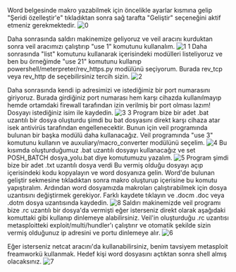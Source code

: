 Word belgesinde makro yazabilmek için öncelikle ayarlar kısmına gelip "Şeridi özelleştir'e" tıkladıktan sonra sağ tarafta "Geliştir" seçeneğini aktif etmeniz gerekmektedir. 
![0](https://github.com/meisterlos/Word_Makro/assets/81145753/84861d84-efe3-416d-97b0-9c0f9f4cc42a)

Daha sonrasında saldırı makinemize geliyoruz ve veil aracını kurduktan sonra veil aracımızı çalıştırıp "use 1" komutunu kullanalım.
![1 1](https://github.com/meisterlos/Word_Makro/assets/81145753/10e17558-8f29-430a-8ce5-b70373c5d589)
Daha sonrasında "list" komutunu kullanarak içerisindeki modülleri listeliyoruz ve ben bu örneğimde "use 21" komutunu kullanıp powershell/meterpreter/rev_https.py modülünü seçiyorum. Burada rev_tcp veya rev_http de seçebilirsiniz tercih sizin.
![2](https://github.com/meisterlos/Word_Makro/assets/81145753/99350c6d-c460-4386-b20a-23ef70c48e4a)

Daha sonrasında kendi ip adresimizi ve istediğimiz bir port numarasını giriyoruz. Burada girdiğiniz port numarası hem karşı cihazda kullanılmayıp hemde ortamdaki firewall tarafından izin verilmiş bir port olması lazım! Dosyayı istediğiniz isim ile kaydedin.
![3 3](https://github.com/meisterlos/Word_Makro/assets/81145753/97067570-cd3d-4790-bb6d-518c767c9d5c)
Program bize bir adet .bat uzantılı bir dosya oluşturdu şimdi bu bat dosyasını direkt karşı cihaza atar isek antivirüs tarafından engellenecektir. Bunun için veil programında bulunan bir başka modülü daha kullanacağız.
Veil programında "use 3" komutunu kullanın ve auxuliary/macro_converter modülünü seçelim.
![4](https://github.com/meisterlos/Word_Makro/assets/81145753/05d646ea-dbc4-4711-befb-24ccc83b55d6)
Bu kısımda oluşturduğumuz .bat uzantılı dosyayı kullanacağız ve set POSH_BATCH dosya_yolu.bat diye komutumuzu yazalım.
![5](https://github.com/meisterlos/Word_Makro/assets/81145753/594fb3fa-65e6-4162-8e79-03e31b35b88f)
Program şimdi bize bir adet .txt uzantılı dosya verdi Bu vermiş olduğu dosyayı açıp içerisindeki kodu kopyalayın ve word dosyanıza gelin. Word'de bulunan geliştir
sekmesine tıkladıktan sonra makro oluşturup içerisine bu komutu yapıştıralım. Ardından word dosyamızda makroları çalıştırabilmek için dosya uzantısını değiştirmek gerekiyor. Farklı kaydete tıklayın ve .docm .doc veya .dotm dosya uzantısında kaydedin.
![8](https://github.com/meisterlos/Word_Makro/assets/81145753/15cc582c-4b12-40fe-9f78-628bb83e13ae)
Saldırı makinemizde veil programı bize .rc uzantılı bir dosya'da vermişti eğer isterseniz direkt olarak aşağıdaki komuttaki gibi kullanıp dinlemeye alabilirsiniz. Veil'in oluşturduğu .rc uzantısı metasploitteki exploit/multi/hundler'ı çalıştırır ve otomatik şekilde sizin vermiş olduğunuz ip adresini ve portu dinlemeye alır.
![6](https://github.com/meisterlos/Word_Makro/assets/81145753/d35bc334-5916-4003-a1b1-695797fb691e)

Eğer isterseniz netcat aracını'da kullanabilirsiniz, benim tavsiyem metasploit freamworkü kullanmak.
Hedef kişi word dosyasını açtıktan sonra shell almış olacaksınız.
![7](https://github.com/meisterlos/Word_Makro/assets/81145753/b9dc2470-f0e8-4d56-bd81-845e0594d768)
